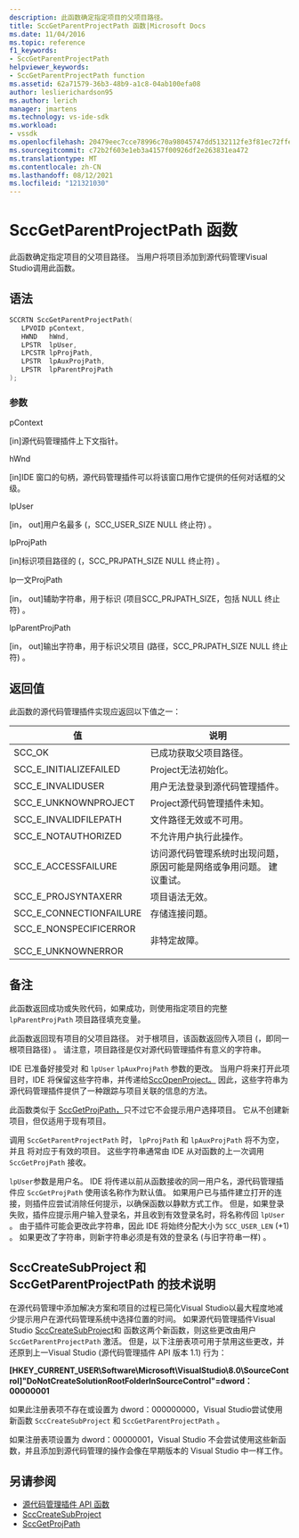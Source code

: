 ```yaml
---
description: 此函数确定指定项目的父项目路径。
title: SccGetParentProjectPath 函数|Microsoft Docs
ms.date: 11/04/2016
ms.topic: reference
f1_keywords:
- SccGetParentProjectPath
helpviewer_keywords:
- SccGetParentProjectPath function
ms.assetid: 62a71579-36b3-48b9-a1c8-04ab100efa08
author: leslierichardson95
ms.author: lerich
manager: jmartens
ms.technology: vs-ide-sdk
ms.workload:
- vssdk
ms.openlocfilehash: 20479eec7cce78996c70a98045747dd5132112fe3f81ec72ffefca3e118e9aa9
ms.sourcegitcommit: c72b2f603e1eb3a4157f00926df2e263831ea472
ms.translationtype: MT
ms.contentlocale: zh-CN
ms.lasthandoff: 08/12/2021
ms.locfileid: "121321030"
---
```

# <a name="sccgetparentprojectpath-function"></a>SccGetParentProjectPath 函数
此函数确定指定项目的父项目路径。 当用户将项目添加到源代码管理Visual Studio调用此函数。

## <a name="syntax"></a>语法

```cpp
SCCRTN SccGetParentProjectPath(
   LPVOID pContext,
   HWND   hWnd,
   LPSTR  lpUser,
   LPCSTR lpProjPath,
   LPSTR  lpAuxProjPath,
   LPSTR  lpParentProjPath
);
```

### <a name="parameters"></a>参数
 pContext

[in]源代码管理插件上下文指针。

 hWnd

[in]IDE 窗口的句柄，源代码管理插件可以将该窗口用作它提供的任何对话框的父级。

 lpUser

[in， out]用户名最多 (，SCC_USER_SIZE NULL 终止符) 。

 lpProjPath

[in]标识项目路径的 (，SCC_PRJPATH_SIZE NULL 终止符) 。

 lp一文ProjPath

[in， out]辅助字符串，用于标识 (项目SCC_PRJPATH_SIZE，包括 NULL 终止符) 。

 lpParentProjPath

[in， out]输出字符串，用于标识父项目 (路径，SCC_PRJPATH_SIZE NULL 终止符) 。

## <a name="return-value"></a>返回值
 此函数的源代码管理插件实现应返回以下值之一：

|值|说明|
|-----------|-----------------|
|SCC_OK|已成功获取父项目路径。|
|SCC_E_INITIALIZEFAILED|Project无法初始化。|
|SCC_E_INVALIDUSER|用户无法登录到源代码管理插件。|
|SCC_E_UNKNOWNPROJECT|Project源代码管理插件未知。|
|SCC_E_INVALIDFILEPATH|文件路径无效或不可用。|
|SCC_E_NOTAUTHORIZED|不允许用户执行此操作。|
|SCC_E_ACCESSFAILURE|访问源代码管理系统时出现问题，原因可能是网络或争用问题。 建议重试。|
|SCC_E_PROJSYNTAXERR|项目语法无效。|
|SCC_E_CONNECTIONFAILURE|存储连接问题。|
|SCC_E_NONSPECIFICERROR<br /><br /> SCC_E_UNKNOWNERROR|非特定故障。|

## <a name="remarks"></a>备注
 此函数返回成功或失败代码，如果成功，则使用指定项目的完整 `lpParentProjPath` 项目路径填充变量。

 此函数返回现有项目的父项目路径。 对于根项目，该函数返回传入项目 (，即同一根项目路径) 。 请注意，项目路径是仅对源代码管理插件有意义的字符串。

 IDE 已准备好接受对 和 `lpUser` `lpAuxProjPath` 参数的更改。 当用户将来打开此项目时，IDE 将保留这些字符串，并传递给[SccOpenProject。](../extensibility/sccopenproject-function.md) 因此，这些字符串为源代码管理插件提供了一种跟踪与项目关联的信息的方法。

 此函数类似于 [SccGetProjPath，](../extensibility/sccgetprojpath-function.md)只不过它不会提示用户选择项目。 它从不创建新项目，但仅适用于现有项目。

 调用 `SccGetParentProjectPath` 时， `lpProjPath` 和 `lpAuxProjPath` 将不为空，并且 将对应于有效的项目。 这些字符串通常由 IDE 从对函数的上一次调用 `SccGetProjPath` 接收。

 `lpUser`参数是用户名。 IDE 将传递以前从函数接收的同一用户名，源代码管理插件应 `SccGetProjPath` 使用该名称作为默认值。 如果用户已与插件建立打开的连接，则插件应尝试消除任何提示，以确保函数以静默方式工作。 但是，如果登录失败，插件应提示用户输入登录名，并且收到有效登录名时，将名称传回 `lpUser` 。 由于插件可能会更改此字符串，因此 IDE 将始终分配大小为 `SCC_USER_LEN` (+1) 。 如果更改了字符串，则新字符串必须是有效的登录名 (与旧字符串一样) 。

## <a name="technical-notes-for-scccreatesubproject-and-sccgetparentprojectpath"></a>SccCreateSubProject 和 SccGetParentProjectPath 的技术说明
 在源代码管理中添加解决方案和项目的过程已简化Visual Studio以最大程度地减少提示用户在源代码管理系统中选择位置的时间。 如果源代码管理插件Visual Studio [SccCreateSubProject](../extensibility/scccreatesubproject-function.md)和 函数这两个新函数，则这些更改由用户 `SccGetParentProjectPath` 激活。 但是，以下注册表项可用于禁用这些更改，并还原到上一Visual Studio (源代码管理插件 API 版本 1.1) 行为：

 **[HKEY_CURRENT_USER\Software\Microsoft\VisualStudio\8.0\SourceControl]"DoNotCreateSolutionRootFolderInSourceControl"=dword：00000001**

 如果此注册表项不存在或设置为 dword：000000000，Visual Studio尝试使用新函数 `SccCreateSubProject` 和 `SccGetParentProjectPath` 。

 如果注册表项设置为 dword：00000001，Visual Studio 不会尝试使用这些新函数，并且添加到源代码管理的操作会像在早期版本的 Visual Studio 中一样工作。

## <a name="see-also"></a>另请参阅
- [源代码管理插件 API 函数](../extensibility/source-control-plug-in-api-functions.md)
- [SccCreateSubProject](../extensibility/scccreatesubproject-function.md)
- [SccGetProjPath](../extensibility/sccgetprojpath-function.md)
